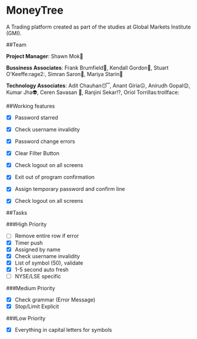 # MoneyTree

A Trading platform created as part of the studies at Global Markets Institute (GMI).


##Team

**Project Manager**: Shawn Mok:runner:

**Bussiness Associates**: Frank Brumfield:man:, Kendall Gordon:dog:,  Stuart O'Keeffe:rage2:, Simran Saron:princess:, Mariya Starin:woman:

**Technology Associates**: Adit Chauhan:sleeping:, Anant Giria:confounded:, Anirudh Gopal:relieved:, Kumar Jha:alien:, Ceren Savasan :information_desk_person:, Ranjini Sekar:interrobang:, Oriol Torrillas:trollface: 

##Working features

- [x] Password starred
- [x] Check username invalidity 
- [x] Password change errors
- [x] Clear Filter Button
- [x] Check logout on all screens
- [x] Exit out of program confirmation
- [x] Assign temporary password and confirm line
- [x] Check logout on all screens


##Tasks

###High Priority

- [ ] Remove entire row if error 
- [x] Timer push
- [x] Assigned by name 
- [x] Check username invalidity 
- [x] List of symbol (50), validate 
- [x] 1-5 second auto fresh
- [ ] NYSE/LSE specific 

###Medium Priority
- [x] Check grammar (Error Message)
- [x] Stop/Limit Explicit

###Low Priority 
- [x] Everything in capital letters for symbols 

